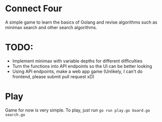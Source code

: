 # Connect Four
A simple game to learn the basics of Golang and revise algorithms such as minimax search and other search algorithms. 

# TODO:
- Implement minimax with variable depths for different difficulties 
- Turn the functions into API endpoints so the UI can be better looking
- Using API endpoints, make a web app game (Unlikely, I can't do frontend, please submit pull request xD)

# Play
Game for now is very simple. To play, just run ```go run play.go board.go search.go``` 
